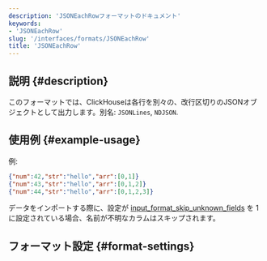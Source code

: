 ```yaml
---
description: 'JSONEachRowフォーマットのドキュメント'
keywords:
- 'JSONEachRow'
slug: '/interfaces/formats/JSONEachRow'
title: 'JSONEachRow'
---
```




## 説明 {#description}

このフォーマットでは、ClickHouseは各行を別々の、改行区切りのJSONオブジェクトとして出力します。別名: `JSONLines`, `NDJSON`.

## 使用例 {#example-usage}

例:

```json
{"num":42,"str":"hello","arr":[0,1]}
{"num":43,"str":"hello","arr":[0,1,2]}
{"num":44,"str":"hello","arr":[0,1,2,3]}
```

データをインポートする際に、設定が [input_format_skip_unknown_fields](/operations/settings/settings-formats.md/#input_format_skip_unknown_fields) を 1 に設定されている場合、名前が不明なカラムはスキップされます。

## フォーマット設定 {#format-settings}

